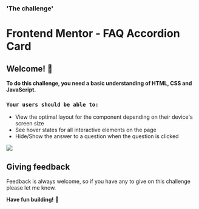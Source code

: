 ### 'The challenge'
# Frontend Mentor - FAQ Accordion Card

## Welcome! 👋

**To do this challenge, you need a basic understanding of HTML, CSS and JavaScript.**

### `Your users should be able to:`

- View the optimal layout for the component depending on their device's screen size
- See hover states for all interactive elements on the page
- Hide/Show the answer to a question when the question is clicked

![](https://repository-images.githubusercontent.com/342108565/f716ff80-76e5-11eb-9702-ffe5646783c9)

## Giving feedback

Feedback is always welcome, so if you have any to give on this challenge please let me know.

**Have fun building!** 🚀
